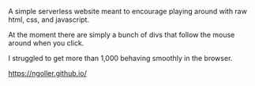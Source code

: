 A simple serverless website meant to encourage playing around with raw html, css, and javascript.

At the moment there are simply a bunch of divs that follow the mouse around when you click.

I struggled to get more than 1,000 behaving smoothly in the browser.

https://ngoller.github.io/
